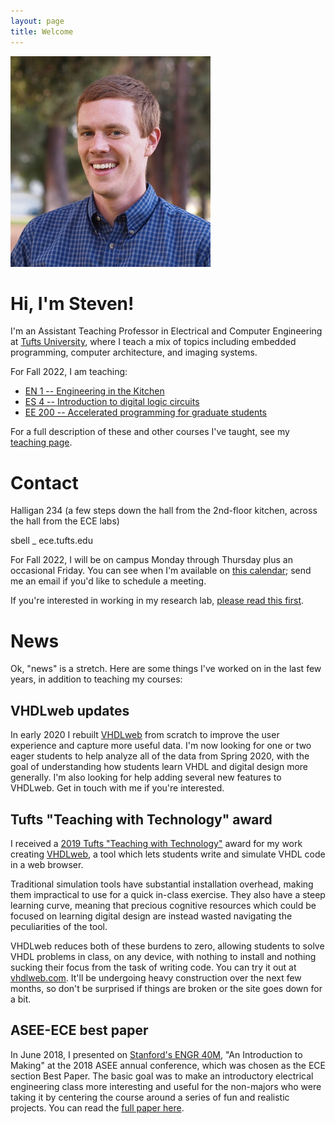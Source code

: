 ```yaml
---
layout: page
title: Welcome
---
```

<img class="floater" src="assets/img/portrait.jpg" />

# Hi, I'm Steven!

I'm an Assistant Teaching Professor in Electrical and Computer Engineering at [Tufts University](http://engineering.tufts.edu/ece), where I teach a mix of topics including embedded programming, computer architecture, and imaging systems.

For Fall 2022, I am teaching:
* [EN 1 -- Engineering in the Kitchen](http://www.ece.tufts.edu/en/1EK)
* [ES 4 -- Introduction to digital logic circuits](http://www.ece.tufts.edu/es/4)
* [EE 200 -- Accelerated programming for graduate students](http://www.ece.tufts.edu/ee/200)

For a full description of these and other courses I've taught, see my [teaching page](teaching).

# Contact

Halligan 234 (a few steps down the hall from the 2nd-floor kitchen, across the hall from the ECE labs)

sbell _ ece.tufts.edu

For Fall 2022, I will be on campus Monday through Thursday plus an occasional Friday.  You can see when I'm available on [this calendar](https://calendar.google.com/calendar/embed?src=jqv8i8fejpbggot1r8k7qooqoc%40group.calendar.google.com&ctz=America%2FNew_York&mode=WEEK); send me an email if you'd like to schedule a meeting.

If you're interested in working in my research lab, [please read this first](working_with_me).

# News
Ok, "news" is a stretch.  Here are some things I've worked on in the last few years, in addition to teaching my courses:

## VHDLweb updates
In early 2020 I rebuilt [VHDLweb](vhdlweb.com) from scratch to improve the user experience and capture more useful data.  I'm now looking for one or two eager students to help analyze all of the data from Spring 2020, with the goal of understanding how students learn VHDL and digital design more generally.  I'm also looking for help adding several new features to VHDLweb.  Get in touch with me if you're interested.

## Tufts "Teaching with Technology" award
I received a [2019 Tufts "Teaching with Technology"](https://sites.tufts.edu/ets/2019/05/23/winners-of-the-2019-teaching-with-technology-awards/) award for my work creating [VHDLweb](vhdlweb.com), a tool which lets students write and simulate VHDL code in a web browser.

Traditional simulation tools have substantial installation overhead, making them impractical to use for a quick in-class exercise.  They also have a steep learning curve, meaning that precious cognitive resources which could be focused on learning digital design are instead wasted navigating the peculiarities of the tool.

VHDLweb reduces both of these burdens to zero, allowing students to solve VHDL problems in class, on any device, with nothing to install and nothing sucking their focus from the task of writing code.
You can try it out at [vhdlweb.com](http://vhdlweb.com).  It'll be undergoing heavy construction over the next few months, so don't be surprised if things are broken or the site goes down for a bit.

## ASEE-ECE best paper
In June 2018, I presented on [Stanford's ENGR 40M](https://web.stanford.edu/class/archive/engr/engr40m.1178/index.html), "An Introduction to Making" at the 2018 ASEE annual conference, which was chosen as the ECE section Best Paper.  The basic goal was to make an introductory electrical engineering class more interesting and useful for the non-majors who were taking it by centering the course around a series of fun and realistic projects.  You can read the [full paper here](https://peer.asee.org/rethinking-non-major-circuits-pedagogy-for-improved-motivation).

